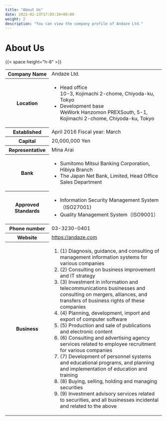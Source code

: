 ```yaml
---
title: "About Us"
date: 2022-02-23T17:03:34+09:00
weight: 2
description: "You can view the company profile of Andaze Ltd."
---
```


<h1>About Us</h1>

{{< space height="h-8" >}}

<table>

<tbody>

<tr class="flex items-center p-8 border-0 bg-gray-50">
<th class="w-1/3 font-bold !m-0">Company Name</th>
<td class="w-2/3 p-0">Andaze Ltd.</td>
</tr>

<tr class="flex items-center p-8 border-0">
<th class="w-1/3 font-bold !m-0">Location</th>
<td class="w-2/3 p-0">
<ul class="list-none p-0">
<li class="p-0 mt-0 mb-4"><span class="font-bold ">Head office</span><br>10-3, Kojimachi 2-chome, Chiyoda-ku, Tokyo</li>
<li class="p-0 mt-0"><span class="font-bold ">Development base</span><br>WeWork Hanzomon PREXSouth, 5-1, Kojimachi 2-chome, Chiyoda-ku, Tokyo</li>
</ul>
</td>
</tr>

<tr class="flex items-center p-8 border-0 bg-gray-50">
<th class="w-1/3 font-bold !m-0">Established</th>
<td class="w-2/3 p-0">April 2016 Fiscal year: March</td>
</tr>

<tr class="flex items-center p-8 border-0">
<th class="w-1/3 font-bold !m-0">Capital</th>
<td class="w-2/3 p-0">20,000,000 Yen</td>
</tr>

<tr class="flex items-center p-8 border-0 bg-gray-50">
<th class="w-1/3 font-bold !m-0">Representative</th>
<td class="w-2/3 p-0">Mina Arai</td>
</tr>

<tr class="flex items-center p-8 border-0">
<th class="w-1/3 font-bold !m-0">Bank</th>
<td class="w-2/3 p-0">
<ul class="list-none p-0">
<li class="p-0 mt-0 mb-4">Sumitomo Mitsui Banking Corporation, Hibiya Branch</li>
<li class="p-0 mt-0 ">The Japan Net Bank, Limited, Head Office Sales Department</li>
</ul>
</td>
</tr>

<tr class="flex items-center p-8 border-0 bg-gray-50">
<th class="w-1/3 font-bold !m-0">Approved Standards</th>
<td class="w-2/3 p-0">
<ul class="list-none p-0">
<li class="p-0 mt-0 mb-4">Information Security Management System（ISO27001)</li>
<li class="p-0 mt-0">Quality Management System（ISO9001）</li>
</ul>
</td>
</tr>

<tr class="flex items-center p-8 border-0">
<th class="w-1/3 font-bold !m-0">Phone number</th>
<td class="w-2/3 p-0">03-3230-0401</td>
</tr>

<tr class="flex items-center p-8 border-0 bg-gray-50">
<th class="w-1/3 font-bold !m-0">Website</td>
<td class="w-2/3 p-0"><a href="https://andaze.com/en/">https://andaze.com</a></td>
</tr>

<tr class="flex items-center p-8 border-0">
<th class="w-1/3 font-bold !m-0">Business</th>
<td class="w-2/3 p-0">
<ol class="list-none p-0">
<li class="p-0 mt-0 mb-4">(1) Diagnosis, guidance, and consulting of management information systems for various companies</li>
<li class="p-0 mt-0 mb-4">(2) Consulting on business improvement and IT strategy</li>
<li class="p-0 mt-0 mb-4">(3) Investment in information and telecommunications businesses and consulting on mergers, alliances, and transfers of business rights of these companies</li>
<li class="p-0 mt-0 mb-4">(4) Planning, development, import and export of computer software</li>
<li class="p-0 mt-0 mb-4">(5) Production and sale of publications and electronic content</li>
<li class="p-0 mt-0 mb-4">(6) Consulting and advertising agency services related to employee recruitment for various companies</li>
<li class="p-0 mt-0 mb-4">(7) Development of personnel systems and educational programs, and planning and implementation of education and training</li>
<li class="p-0 mt-0 mb-4">(8) Buying, selling, holding and managing securities</li>
<li class="p-0 mt-0">(9) Investment advisory services related to securities, and all businesses incidental and related to the above</li>
</ol>
</td>
</tr>

</tbody>

</table>

